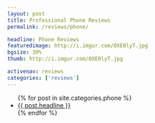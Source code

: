 ```yaml
---
layout: post
title: Professional Phone Reviews
permalink: /reviews/phone/

headline: Phone Reviews
featuredimage: http://i.imgur.com/0XE0lyT.jpg
bgsize: 30%
thumb: http://i.imgur.com/0XE0lyT.jpg

activenav: reviews
categories: ['reviews']
---
```


<ul class="postlist">
	{% for post in site.categories.phone %}
		<li class="col-sm-4">
			<div class="pull-left overlayimg" style="background: url({{ post.thumb }}) center center; background-size: cover;">
				<div class="overlaycontainer"><span class="overlaytxt"><a href="{{ site.baseurl }}{{ post.url }}">{{ post.headline }}</a></span></div>
			</div>
		</li>
	{% endfor %}
</ul>
<div class="clearfix"></div>